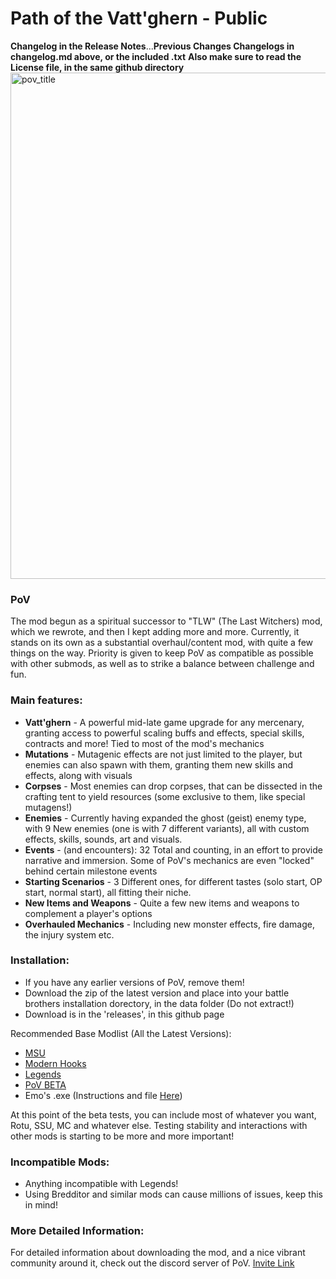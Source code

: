 # Path of the Vatt'ghern - Public
**Changelog in the Release Notes**...**Previous Changes Changelogs in changelog.md above, or the included .txt**
**Also make sure to read the License file, in the same github directory**
<img width="1440" height="810" alt="pov_title" src="https://github.com/user-attachments/assets/d004b246-55ed-488f-9ec3-c57cf36c1826" />


### PoV

The mod begun as a spiritual successor to "TLW" (The Last Witchers) mod, which we rewrote, and then I kept adding more and more. Currently, it stands on its own as a substantial overhaul/content mod, with quite a few things on the way. Priority is given to keep PoV as compatible as possible with other submods, as well as to strike a balance between challenge and fun.  

### Main features:
* **Vatt'ghern** - A powerful mid-late game upgrade for any mercenary, granting access to powerful scaling buffs and effects, special skills, contracts and more! Tied to most of the mod's mechanics
* **Mutations** - Mutagenic effects are not just limited to the player, but enemies can also spawn with them, granting them new skills and effects, along with visuals
* **Corpses** - Most enemies can drop corpses, that can be dissected in the crafting tent to yield resources (some exclusive to them, like special mutagens!)
* **Enemies** - Currently having expanded the ghost (geist) enemy type, with 9 New enemies (one is with 7 different variants), all with custom effects, skills, sounds, art and visuals.
* **Events** -  (and encounters): 32 Total and counting, in an effort to provide narrative and immersion. Some of PoV's mechanics are even "locked" behind certain milestone events
* **Starting Scenarios** - 3 Different ones, for different tastes (solo start, OP start, normal start), all fitting their niche. 
* **New Items and Weapons** - Quite a few new items and weapons to complement a player's options
* **Overhauled Mechanics** -  Including new monster effects, fire damage, the injury system etc.

### Installation:

* If you have any earlier versions of PoV, remove them!
* Download the zip of the latest version and place into your battle brothers installation dorectory, in the data folder (Do not extract!) 
* Download is in the 'releases', in this github page

Recommended Base Modlist (All the Latest Versions):
* [MSU](https://github.com/MSUTeam/MSU) 
* [Modern Hooks](https://www.nexusmods.com/battlebrothers/mods/685) 
* [Legends](https://discord.com/channels/547043336465154049/547427442818809881) 
* [PoV BETA](https://github.com/TheBlueTemplar/PoV_Closed_Beta/releases)
* Emo's .exe (Instructions and file [Here](https://discord.com/channels/1332985519256113183/1333009819719958559/1403330906336399520))

At this point of the beta tests, you can include most of whatever you want, Rotu, SSU, MC and whatever else. Testing stability and interactions with other mods is starting to be more and more important!

### Incompatible Mods:
* Anything incompatible with Legends!
* Using Bredditor and similar mods can cause millions of issues, keep this in mind!

### More Detailed Information:
For detailed information about downloading the mod, and a nice vibrant community around it, check out the discord server of PoV. [Invite Link](https://discord.gg/zhHTjM5bBB)
